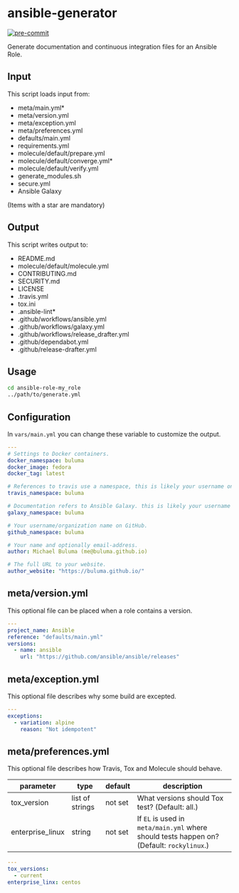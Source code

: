 # ansible-generator

[![pre-commit](https://img.shields.io/badge/pre--commit-enabled-brightgreen?logo=pre-commit&logoColor=white)](https://github.com/pre-commit/pre-commit)

Generate documentation and continuous integration files for an Ansible Role.

## Input

This script loads input from:

- meta/main.yml*
- meta/version.yml
- meta/exception.yml
- meta/preferences.yml
- defaults/main.yml
- requirements.yml
- molecule/default/prepare.yml
- molecule/default/converge.yml*
- molecule/default/verify.yml
- generate_modules.sh
- secure.yml
- Ansible Galaxy

(Items with a star are mandatory)

## Output

This script writes output to:

- README.md
- molecule/default/molecule.yml
- CONTRIBUTING.md
- SECURITY.md
- LICENSE
- .travis.yml
- tox.ini
- .ansible-lint*
- .github/workflows/ansible.yml
- .github/workflows/galaxy.yml
- .github/workflows/release_drafter.yml
- .github/dependabot.yml
- .github/release-drafter.yml

## Usage

```bash
cd ansible-role-my_role
../path/to/generate.yml
```

## Configuration

In `vars/main.yml` you can change these variable to customize the output.

```yaml
---
# Settings to Docker containers.
docker_namespace: buluma
docker_image: fedora
docker_tag: latest

# References to travis use a namespace, this is likely your username on Travis.
travis_namespace: buluma

# Documentation refers to Ansible Galaxy. this is likely your username on Galaxy.
galaxy_namespace: buluma

# Your username/organization name on GitHub.
github_namespace: buluma

# Your name and optionally email-address.
author: Michael Buluma (me@buluma.github.io)

# The full URL to your website.
author_website: "https://buluma.github.io/"
```

## meta/version.yml

This optional file can be placed when a role contains a version.

```yaml
---
project_name: Ansible
reference: "defaults/main.yml"
versions:
  - name: ansible
    url: "https://github.com/ansible/ansible/releases"
```

## meta/exception.yml

This optional file describes why some build are excepted.

```yaml
---
exceptions:
  - variation: alpine
    reason: "Not idempotent"
```

## meta/preferences.yml

This optional file describes how Travis, Tox and Molecule should behave.

|parameter       |type           |default|description|
|----------------|---------------|-------|-----------|
|tox_version     |list of strings|not set|What versions should Tox test? (Default: all.)|
|enterprise_linux|string         |not set|If `EL` is used in `meta/main.yml` where should tests happen on? (Default: `rockylinux`.)


```yaml
---
tox_versions:
  - current
enterprise_linx: centos
```
